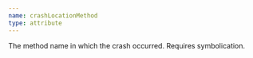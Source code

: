 ```yaml
---
name: crashLocationMethod
type: attribute
---
```


The method name in which the crash occurred. Requires symbolication.
